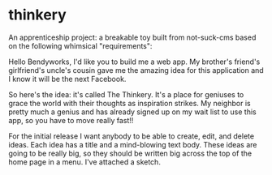 thinkery
============

An apprenticeship project: a breakable toy built from not-suck-cms based on the following whimsical "requirements":

Hello Bendyworks, I'd like you to build me a web app. My brother's friend's girlfriend's uncle's cousin gave me the amazing idea for this application and I know it will be the next Facebook.

So here's the idea: it's called The Thinkery. It's a place for geniuses to grace the world with their thoughts as inspiration strikes. My neighbor is pretty much a genius and has already signed up on my wait list to use this app, so you have to move really fast!!

For the initial release I want anybody to be able to create, edit, and delete ideas. Each idea has a title and a mind-blowing text body. These ideas are going to be really big, so they should be written big across the top of the home page in a menu. I've attached a sketch.
